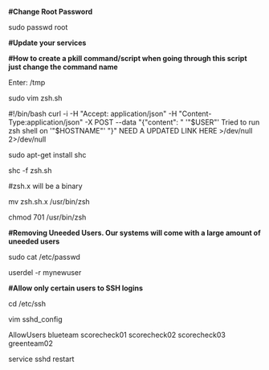 

**#Change Root Password**

sudo passwd root

**#Update your services**




**#How to create a pkill command/script when going through this script just change the command name**

Enter: /tmp

sudo vim zsh.sh

#!/bin/bash
curl -i -H "Accept: application/json" -H "Content-Type:application/json" -X POST --data "{\"content\": \" '"$USER"' Tried to run zsh shell on '"$HOSTNAME"' \"}" NEED A UPDATED LINK HERE >/dev/null 2>/dev/null

sudo apt-get install shc

shc -f zsh.sh

#zsh.x will be a binary

mv zsh.sh.x /usr/bin/zsh

chmod 701 /usr/bin/zsh

**#Removing Uneeded Users. Our systems will come with a large amount of uneeded users**

sudo cat /etc/passwd  

userdel -r mynewuser

**#Allow only certain users to SSH logins**

cd /etc/ssh

vim sshd_config

AllowUsers blueteam scorecheck01 scorecheck02 scorecheck03 greenteam02

service sshd restart
